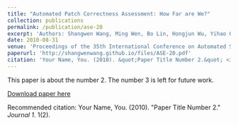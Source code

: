 ```yaml
---
title: "Automated Patch Correctness Assessment: How Far are We?"
collection: publications
permalink: /publication/ase-20
excerpt: 'Authors: Shangwen Wang, Ming Wen, Bo Lin, Hongjun Wu, Yihao Qin, Deqing Zou, Xiaoguang Mao, Hai Jin'
date: 2010-08-31
venue: 'Proceedings of the 35th International Conference on Automated Software Engineering (ASE'20, CCF-A)'
paperurl: 'http://shangwenwang.github.io/files/ASE-20.pdf'
citation: 'Your Name, You. (2010). &quot;Paper Title Number 2.&quot; <i>Journal 1</i>. 1(2).'
---
```

This paper is about the number 2. The number 3 is left for future work.

[Download paper here](http://shangwenwang.github.io/files/ASE-20.pdf)

Recommended citation: Your Name, You. (2010). "Paper Title Number 2." <i>Journal 1</i>. 1(2).
